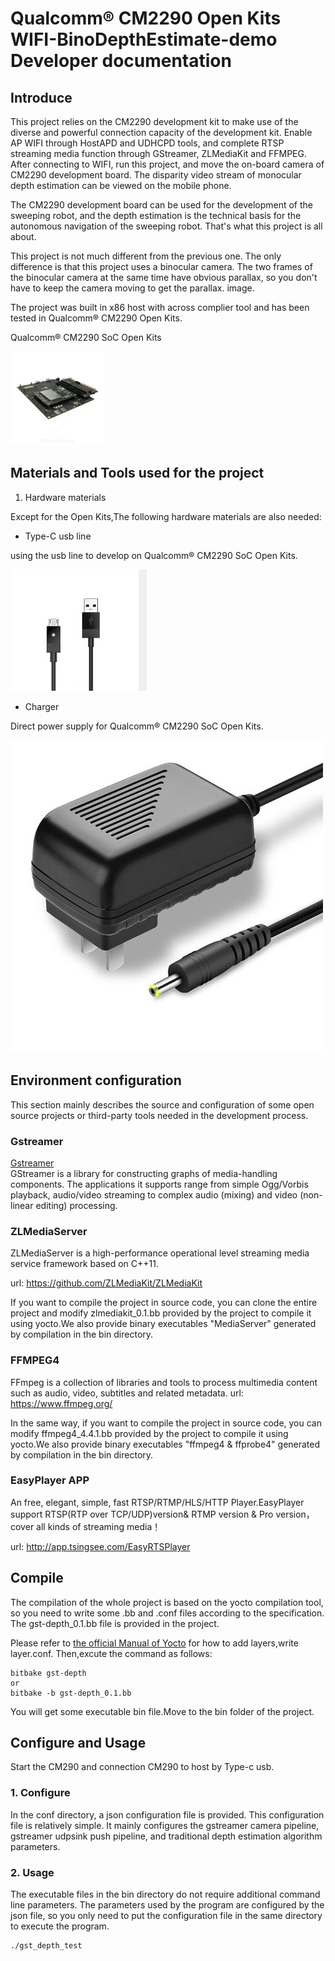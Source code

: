 # Qualcomm® CM2290 Open Kits WIFI-BinoDepthEstimate-demo Developer documentation

## Introduce

This project relies on the CM2290 development kit to make use of the diverse and powerful connection capacity of the development kit. Enable AP WIFI through HostAPD and UDHCPD tools, and complete RTSP streaming media function through GStreamer, ZLMediaKit and FFMPEG. After connecting to WIFI, run this project, and move the on-board camera of CM2290 development board. The disparity video stream of monocular depth estimation can be viewed on the mobile phone.

The CM2290 development board can be used for the development of the sweeping robot, and the depth estimation is the technical basis for the autonomous navigation of the sweeping robot. That's what this project is all about.

This project is not much different from the previous one. The only difference is that this project uses a binocular camera. The two frames of the binocular camera at the same time have obvious parallax, so you don't have to keep the camera moving to get the parallax. image.

The project was built in x86 host with across complier tool and has been tested in Qualcomm® CM2290 Open Kits.

Qualcomm® CM2290 SoC Open Kits

![CM2290](./res/2290-DK-4-150x150.webp)

## Materials and Tools used for the project

1. Hardware materials

Except for the Open Kits,The following hardware materials are also needed:

* Type-C usb line

using the usb line to develop on Qualcomm® CM2290 SoC Open Kits.

![usb line](./res/usb.png )

* Charger

Direct power supply for Qualcomm® CM2290 SoC Open Kits.

![charger](./res/charger.jpg )


## Environment configuration

This section mainly describes the source and configuration of some open source projects or third-party tools needed in the development process.

### Gstreamer
[Gstreamer](https://www.yoctoproject.org) <br>
GStreamer is a library for constructing graphs of media-handling components. The applications it supports range from simple Ogg/Vorbis playback, audio/video streaming to complex audio (mixing) and video (non-linear editing) processing.

### ZLMediaServer
ZLMediaServer is a high-performance operational level streaming media service framework based on C++11.

url: https://github.com/ZLMediaKit/ZLMediaKit

If you want to compile the project in source code, you can clone the entire project and modify zlmediakit_0.1.bb provided by the project to compile it using yocto.We also provide binary executables "MediaServer" generated by compilation in the bin directory.

### FFMPEG4
FFmpeg is a collection of libraries and tools to process multimedia content such as audio, video, subtitles and related metadata. url: https://www.ffmpeg.org/

In the same way, if you want to compile the project in source code, you can modify ffmpeg4_4.4.1.bb provided by the project to compile it using yocto.We also provide binary executables "ffmpeg4 & ffprobe4" generated by compilation in the bin directory.

### EasyPlayer APP
An free, elegant, simple, fast RTSP/RTMP/HLS/HTTP Player.EasyPlayer support RTSP(RTP over TCP/UDP)version& RTMP version & Pro version，cover all kinds of streaming media！

url: http://app.tsingsee.com/EasyRTSPlayer

## Compile

The compilation of the whole project is based on the yocto compilation tool, so you need to write some .bb and .conf files according to the specification. The gst-depth_0.1.bb file is provided in the project.

Please refer to [the official Manual of Yocto](https://www.yoctoproject.org) for how to add layers,write layer.conf. Then,excute the command as follows:

```
bitbake gst-depth
or
bitbake -b gst-depth_0.1.bb
```

You will get some executable bin file.Move to the bin folder of the project.

## Configure and Usage
Start the CM290 and connection CM290 to host by Type-c usb.
### 1. Configure
In the conf directory, a json configuration file is provided. This configuration file is relatively simple. It mainly configures the gstreamer camera pipeline, gstreamer udpsink push pipeline, and traditional depth estimation algorithm parameters.

### 2. Usage
The executable files in the bin directory do not require additional command line parameters. The parameters used by the program are configured by the json file, so you only need to put the configuration file in the same directory to execute the program.

```
./gst_depth_test
```

